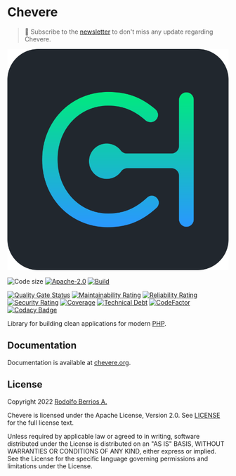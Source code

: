 # Chevere

> 🔔 Subscribe to the [newsletter](https://newsletter.chevereto.com/subscription?f=gTmksA6763vPCG763763kYCOTgWu6Kx4BPohVDY97aHddrqis6B763cHay8dhtmMKlI6r3vUfGREZmSvDNNGj3MlrRJV7A) to don't miss any update regarding Chevere.

![Chevere](LOGO.svg)

![Code size](https://img.shields.io/github/languages/code-size/chevere/chevere?style=flat-square) [![Apache-2.0](https://img.shields.io/github/license/chevere/chevere?style=flat-square)](LICENSE) [![Build](https://img.shields.io/github/workflow/status/chevere/chevere/Test?style=flat-square)](https://github.com/chevere/chevere/actions)

[![Quality Gate Status](https://sonarcloud.io/api/project_badges/measure?project=chevere_chevere&metric=alert_status)](https://sonarcloud.io/dashboard?id=chevere_chevere) [![Maintainability Rating](https://sonarcloud.io/api/project_badges/measure?project=chevere_chevere&metric=sqale_rating)](https://sonarcloud.io/dashboard?id=chevere_chevere) [![Reliability Rating](https://sonarcloud.io/api/project_badges/measure?project=chevere_chevere&metric=reliability_rating)](https://sonarcloud.io/dashboard?id=chevere_chevere) [![Security Rating](https://sonarcloud.io/api/project_badges/measure?project=chevere_chevere&metric=security_rating)](https://sonarcloud.io/dashboard?id=chevere_chevere) [![Coverage](https://sonarcloud.io/api/project_badges/measure?project=chevere_chevere&metric=coverage)](https://sonarcloud.io/dashboard?id=chevere_chevere) [![Technical Debt](https://sonarcloud.io/api/project_badges/measure?project=chevere_chevere&metric=sqale_index)](https://sonarcloud.io/dashboard?id=chevere_chevere) [![CodeFactor](https://www.codefactor.io/repository/github/chevere/chevere/badge)](https://www.codefactor.io/repository/github/chevere/chevere) [![Codacy Badge](https://app.codacy.com/project/badge/Grade/b956754f8ff04aaa9ca24a6e4cc21661)](https://www.codacy.com/gh/chevere/chevere/dashboard)

Library for building clean applications for modern [PHP](https://www.php.net/).

## Documentation

Documentation is available at [chevere.org](https://chevere.org/).

## License

Copyright 2022 [Rodolfo Berrios A.](https://rodolfoberrios.com/)

Chevere is licensed under the Apache License, Version 2.0. See [LICENSE](LICENSE) for the full license text.

Unless required by applicable law or agreed to in writing, software distributed under the License is distributed on an "AS IS" BASIS, WITHOUT WARRANTIES OR CONDITIONS OF ANY KIND, either express or implied. See the License for the specific language governing permissions and limitations under the License.
